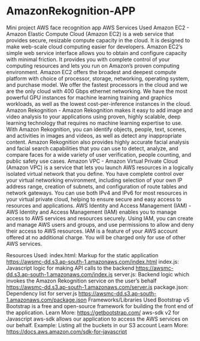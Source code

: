 # AmazonRekognition-APP
Mini project  AWS face recognition app
AWS Services Used
Amazon EC2 - Amazon Elastic Compute Cloud (Amazon EC2) is a web service that provides secure, resizable compute capacity in the cloud. It is designed to make web-scale cloud computing easier for developers. Amazon EC2’s simple web service interface allows you to obtain and configure capacity with minimal friction. It provides you with complete control of your computing resources and lets you run on Amazon’s proven computing environment. Amazon EC2 offers the broadest and deepest compute platform with choice of processor, storage, networking, operating system, and purchase model. We offer the fastest processors in the cloud and we are the only cloud with 400 Gbps ethernet networking. We have the most powerful GPU instances for machine learning training and graphics workloads, as well as the lowest cost-per-inference instances in the cloud.
Amazon Rekognition - Amazon Rekognition makes it easy to add image and video analysis to your applications using proven, highly scalable, deep learning technology that requires no machine learning expertise to use. With Amazon Rekognition, you can identify objects, people, text, scenes, and activities in images and videos, as well as detect any inappropriate content. Amazon Rekognition also provides highly accurate facial analysis and facial search capabilities that you can use to detect, analyze, and compare faces for a wide variety of user verification, people counting, and public safety use cases.
Amazon VPC - Amazon Virtual Private Cloud (Amazon VPC) is a service that lets you launch AWS resources in a logically isolated virtual network that you define. You have complete control over your virtual networking environment, including selection of your own IP address range, creation of subnets, and configuration of route tables and network gateways. You can use both IPv4 and IPv6 for most resources in your virtual private cloud, helping to ensure secure and easy access to resources and applications.
AWS Identity and Access Management (IAM) - AWS Identity and Access Management (IAM) enables you to manage access to AWS services and resources securely. Using IAM, you can create and manage AWS users and groups, and use permissions to allow and deny their access to AWS resources. IAM is a feature of your AWS account offered at no additional charge. You will be charged only for use of other AWS services.

Resources Used:
index.html: Markup for the static application
https://awsmc-dd.s3.ap-south-1.amazonaws.com/index.html
index.js: Javascript logic for making API calls to the backend
https://awsmc-dd.s3.ap-south-1.amazonaws.com/index.js
server.js: Backend logic which invokes the Amazon Rekognition service on the user’s behalf
https://awsmc-dd.s3.ap-south-1.amazonaws.com/server.js
package.json: Dependency list for server.js
https://awsmc-dd.s3.ap-south-1.amazonaws.com/package.json
Frameworks/Libraries Used
Bootstrap v5 
Bootstrap is a free and open-source framework for building the front end of the application.
Learn More: https://getbootstrap.com/
aws-sdk v2 for Javascript
aws-sdk allows our application to access the AWS services on our behalf.
Example: Listing all the buckets in our S3 account
Learn More: https://docs.aws.amazon.com/sdk-for-javascript
